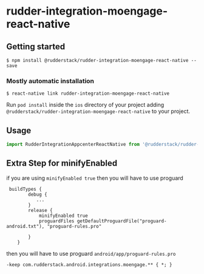 # rudder-integration-moengage-react-native

## Getting started

`$ npm install @rudderstack/rudder-integration-moengage-react-native --save`

### Mostly automatic installation

`$ react-native link rudder-integration-moengage-react-native`


Run `pod install` inside the `ios` directory of your project adding `@rudderstack/rudder-integration-moengage-react-native` to your project.


## Usage
```javascript
import RudderIntegrationAppcenterReactNative from '@rudderstack/rudder-integration-moengage-react-native';
```


## Extra Step for minifyEnabled 

if you are using `minifyEnabled true` then you will have to use proguard

```
 buildTypes {
        debug {
           ...
        }
        release {
            minifyEnabled true
            proguardFiles getDefaultProguardFile("proguard-android.txt"), "proguard-rules.pro"
           
        }
    }
```


then you will have to use proguard `android/app/proguard-rules.pro`
```
-keep com.rudderstack.android.integrations.moengage.** { *; }
```
